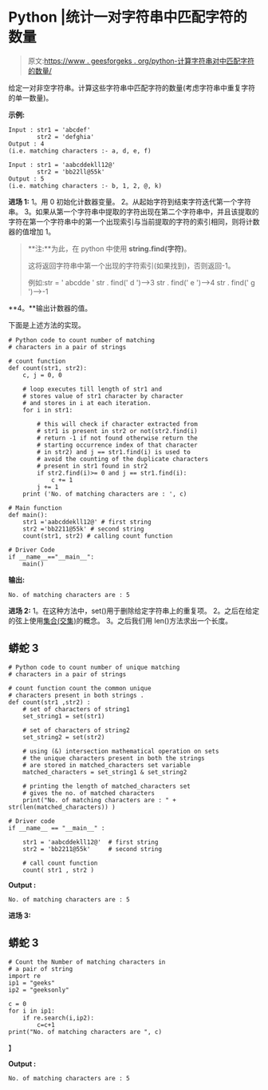 # Python |统计一对字符串中匹配字符的数量

> 原文:[https://www . geesforgeks . org/python-计算字符串对中匹配字符的数量/](https://www.geeksforgeeks.org/python-count-the-number-of-matching-characters-in-a-pair-of-string/)

给定一对非空字符串。计算这些字符串中匹配字符的数量(考虑字符串中重复字符的单一数量)。

**示例:**

```
Input : str1 = 'abcdef'
        str2 = 'defghia'
Output : 4 
(i.e. matching characters :- a, d, e, f)

Input : str1 = 'aabcddekll12@'
        str2 = 'bb22ll@55k'
Output : 5 
(i.e. matching characters :- b, 1, 2, @, k)

```

**进场 1:**
1。用 0 初始化计数器变量。
2。从起始字符到结束字符迭代第一个字符串。
3。如果从第一个字符串中提取的字符出现在第二个字符串中，并且该提取的字符在第一个字符串中的第一个出现索引与当前提取的字符的索引相同，则将计数器的值增加 1。

> **注:**为此，在 python 中使用 **string.find(字符)**。
> 
> 这将返回字符串中第一个出现的字符索引(如果找到)，否则返回-1。
> 
> 例如:str = ' abcdde '
> str . find(' d ')–>3
> str . find(' e ')–>4
> str . find(' g ')–>-1

**4。**输出计数器的值。

下面是上述方法的实现。

```
# Python code to count number of matching
# characters in a pair of strings

# count function
def count(str1, str2): 
    c, j = 0, 0

    # loop executes till length of str1 and 
    # stores value of str1 character by character 
    # and stores in i at each iteration.
    for i in str1:    

        # this will check if character extracted from
        # str1 is present in str2 or not(str2.find(i)
        # return -1 if not found otherwise return the 
        # starting occurrence index of that character
        # in str2) and j == str1.find(i) is used to 
        # avoid the counting of the duplicate characters
        # present in str1 found in str2
        if str2.find(i)>= 0 and j == str1.find(i): 
            c += 1
        j += 1
    print ('No. of matching characters are : ', c)

# Main function
def main(): 
    str1 ='aabcddekll12@' # first string
    str2 ='bb2211@55k' # second string
    count(str1, str2) # calling count function 

# Driver Code
if __name__=="__main__":
    main()
```

**输出:**

```
No. of matching characters are : 5

```

**进场 2:**
1。在这种方法中，set()用于删除给定字符串上的重复项。
2。之后在给定的弦上使用[集合(交集)](https://www.geeksforgeeks.org/python-set-operations-union-intersection-difference-symmetric-difference/)的概念。
3。之后我们用 len()方法求出一个长度。

## 蟒蛇 3

```
# Python code to count number of unique matching
# characters in a pair of strings

# count function count the common unique
# characters present in both strings .
def count(str1 ,str2) :
    # set of characters of string1
    set_string1 = set(str1)

    # set of characters of string2
    set_string2 = set(str2)

    # using (&) intersection mathematical operation on sets
    # the unique characters present in both the strings
    # are stored in matched_characters set variable
    matched_characters = set_string1 & set_string2

    # printing the length of matched_characters set
    # gives the no. of matched characters
    print("No. of matching characters are : " + str(len(matched_characters)) )

# Driver code
if __name__ == "__main__" :

    str1 = 'aabcddekll12@'  # first string
    str2 = 'bb2211@55k'     # second string

    # call count function 
    count( str1 , str2 )

```

**Output :**

```
No. of matching characters are : 5

```

**进场 3:**

## 蟒蛇 3

```
# Count the Number of matching characters in 
# a pair of string
import re
ip1 = "geeks"
ip2 = "geeksonly"

c = 0
for i in ip1:
    if re.search(i,ip2):
        c=c+1
print("No. of matching characters are ", c)
```

】

**Output :**

```
No. of matching characters are : 5

```
